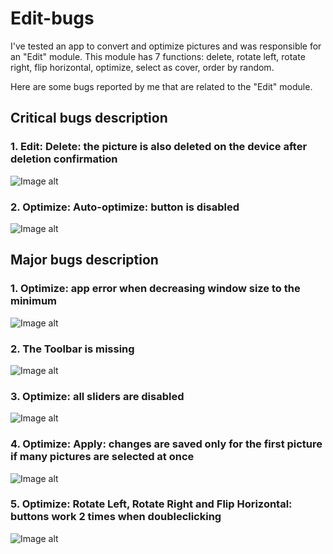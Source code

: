 # Edit-bugs

I've tested an app to convert and optimize pictures and was responsible for an "Edit" module. This module has 7 functions: delete, rotate left, rotate right, flip horizontal, optimize, select as cover, order by random.

Here are some bugs reported by me that are related to the "Edit" module.

## Critical bugs description

  ### 1. Edit: Delete: the picture is also deleted on the device after deletion confirmation
  
  ![Image alt](https://github.com/anna1799/Edit-screenshots/raw/master/jira_deletion_on_the_device.jpg)
    
  ### 2. Optimize: Auto-optimize: button is disabled
  
  ![Image alt](https://github.com/anna1799/Edit-screenshots/raw/master/auto-optimize_disabled.jpg)
  
## Major bugs description

  ### 1. Optimize: app error when decreasing window size to the minimum
  
  ![Image alt](https://github.com/anna1799/Edit-screenshots/raw/master/error_screen_size.jpg)
  
  ### 2. The Toolbar is missing
  
   ![Image alt](https://github.com/anna1799/Edit-screenshots/raw/master/toolbar.jpg)
  
  ### 3. Optimize: all sliders are disabled
  
   ![Image alt](https://github.com/anna1799/Edit-screenshots/raw/master/sliders.jpg)
   
  ### 4. Optimize: Apply: changes are saved only for the first picture if many pictures are selected at once
  
   ![Image alt](https://github.com/anna1799/Edit-screenshots/raw/master/apply_many_pictures.jpg)
  
  ### 5. Optimize: Rotate Left, Rotate Right and Flip Horizontal: buttons work 2 times when doubleclicking
  
   ![Image alt](https://github.com/anna1799/Edit-screenshots/raw/master/optimize_doubleclicking.jpg)
  
